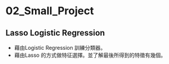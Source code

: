 # 02_Small_Project

## Lasso Logistic Regression
* 藉由Logistic Regression 訓練分類器。
* 藉由Lasso 的方式做特征選擇。並了解最後所得到的特徵有幾個。
